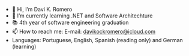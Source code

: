- 👋 Hi, I’m Davi K. Romero
- 🧠 I’m currently learning .NET and Software Architechture
- 📚 4th year of software engineering graduation
- 📫 How to reach me: E-mail: davikockromero@icloud.com
- Languages: Portuguese, English, Spanish (reading only) and German (learning)

<!---
davidsonromero/davidsonromero is a ✨ special ✨ repository because its `README.md` (this file) appears on your GitHub profile.
You can click the Preview link to take a look at your changes.
--->
